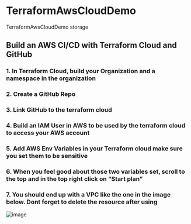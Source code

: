# TerraformAwsCloudDemo
TerraformAwsCloudDemo storage

## Build an AWS CI/CD with Terraform Cloud and GitHub

### 1. In Terraform Cloud, build your Organization and a namespace in the organization
### 2. Create a GitHub Repo
### 3. Link GitHub to the terraform cloud
### 4. Build an IAM User in AWS to be used by the terraform cloud to access your AWS account
### 5. Add AWS Env Variables in your Terraform cloud make sure you set them to be sensitive
### 6. When you feel good about those two variables set, scroll to the top and in the top right click on “Start plan”
### 7. You should end up with a VPC like the one in the image below. Dont forget to delete the resource after using

![image](https://user-images.githubusercontent.com/50304558/146432618-dd33661f-2b21-45c3-907b-79aa52f50904.png)
